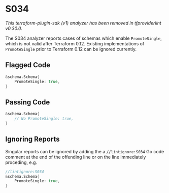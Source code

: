# S034

_This terraform-plugin-sdk (v1) analyzer has been removed in tfproviderlint v0.30.0._

The S034 analyzer reports cases of schemas which enable `PromoteSingle`, which is not valid after Terraform 0.12. Existing implementations of `PromoteSingle` prior to Terraform 0.12 can be ignored currently.

## Flagged Code

```go
&schema.Schema{
    PromoteSingle: true,
}
```

## Passing Code

```go
&schema.Schema{
    // No PromoteSingle: true,
}
```

## Ignoring Reports

Singular reports can be ignored by adding the a `//lintignore:S034` Go code comment at the end of the offending line or on the line immediately proceding, e.g.

```go
//lintignore:S034
&schema.Schema{
    PromoteSingle: true,
}
```
